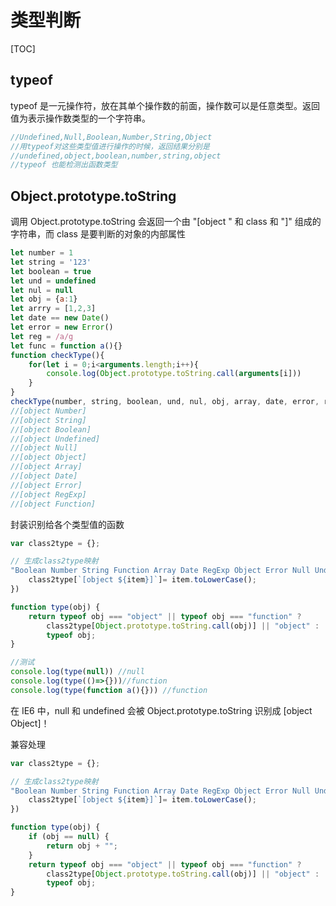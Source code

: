 # 类型判断

[TOC]

## typeof

typeof 是一元操作符，放在其单个操作数的前面，操作数可以是任意类型。返回值为表示操作数类型的一个字符串。

```js
//Undefined,Null,Boolean,Number,String,Object
//用typeof对这些类型值进行操作的时候，返回结果分别是
//undefined,object,boolean,number,string,object
//typeof 也能检测出函数类型
```

## Object.prototype.toString

调用 Object.prototype.toString 会返回一个由 "[object " 和 class 和 "]" 组成的字符串，而 class 是要判断的对象的内部属性

```js
let number = 1
let string = '123'
let boolean = true
let und = undefined
let nul = null
let obj = {a:1}
let arrry = [1,2,3]
let date == new Date()
let error = new Error()
let reg = /a/g
let func = function a(){}
function checkType(){
    for(let i = 0;i<arguments.length;i++){
        console.log(Object.prototype.toString.call(arguments[i]))
    }
}
checkType(number, string, boolean, und, nul, obj, array, date, error, reg, func)
//[object Number]
//[object String]
//[object Boolean]
//[object Undefined]
//[object Null]
//[object Object]
//[object Array]
//[object Date]
//[object Error]
//[object RegExp]
//[object Function]
```

封装识别给各个类型值的函数

```js
var class2type = {};

// 生成class2type映射
"Boolean Number String Function Array Date RegExp Object Error Null Undefined".split(" ").map(item=>{
    class2type[`[object ${item}]`]= item.toLowerCase();
})

function type(obj) {
    return typeof obj === "object" || typeof obj === "function" ?
        class2type[Object.prototype.toString.call(obj)] || "object" :
        typeof obj;
}

//测试
console.log(type(null)) //null
console.log(type(()=>{}))//function
console.log(type(function a(){})) //function
```

在 IE6 中，null 和 undefined 会被 Object.prototype.toString 识别成 [object Object]！

兼容处理

```js
var class2type = {};

// 生成class2type映射
"Boolean Number String Function Array Date RegExp Object Error Null Undefined".split(" ").map(item=>{
    class2type[`[object ${item}]`]= item.toLowerCase();
})

function type(obj) {
    if (obj == null) {
        return obj + "";
    }
    return typeof obj === "object" || typeof obj === "function" ?
        class2type[Object.prototype.toString.call(obj)] || "object" :
        typeof obj;
}
```

